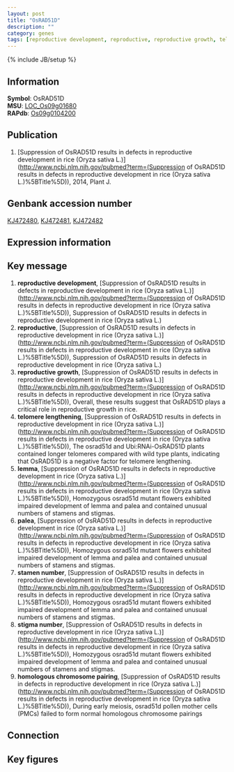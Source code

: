 ```yaml
---
layout: post
title: "OsRAD51D"
description: ""
category: genes
tags: [reproductive development, reproductive, reproductive growth, telomere lengthening, lemma, palea, stamen number, stigma number, homologous chromosome pairing, Gene]
---
```

{% include JB/setup %}

## Information
__Symbol__: OsRAD51D  
__MSU__: [LOC_Os09g01680](http://rice.plantbiology.msu.edu/cgi-bin/ORF_infopage.cgi?orf=LOC_Os09g01680)  
__RAPdb__: [Os09g0104200](http://rapdb.dna.affrc.go.jp/viewer/gbrowse_details/irgsp1?name=Os09g0104200)  

## Publication
1. [Suppression of OsRAD51D results in defects in reproductive development in rice (Oryza sativa L.)](http://www.ncbi.nlm.nih.gov/pubmed?term=(Suppression of OsRAD51D results in defects in reproductive development in rice (Oryza sativa L.)%5BTitle%5D)), 2014, Plant J.

## Genbank accession number
[KJ472480](http://www.ncbi.nlm.nih.gov/nuccore/KJ472480), [KJ472481](http://www.ncbi.nlm.nih.gov/nuccore/KJ472481), [KJ472482](http://www.ncbi.nlm.nih.gov/nuccore/KJ472482)

## Expression information

## Key message
1. __reproductive development__, [Suppression of OsRAD51D results in defects in reproductive development in rice (Oryza sativa L.)](http://www.ncbi.nlm.nih.gov/pubmed?term=(Suppression of OsRAD51D results in defects in reproductive development in rice (Oryza sativa L.)%5BTitle%5D)), Suppression of OsRAD51D results in defects in reproductive development in rice (Oryza sativa L.)
2. __reproductive__, [Suppression of OsRAD51D results in defects in reproductive development in rice (Oryza sativa L.)](http://www.ncbi.nlm.nih.gov/pubmed?term=(Suppression of OsRAD51D results in defects in reproductive development in rice (Oryza sativa L.)%5BTitle%5D)), Suppression of OsRAD51D results in defects in reproductive development in rice (Oryza sativa L.)
3. __reproductive growth__, [Suppression of OsRAD51D results in defects in reproductive development in rice (Oryza sativa L.)](http://www.ncbi.nlm.nih.gov/pubmed?term=(Suppression of OsRAD51D results in defects in reproductive development in rice (Oryza sativa L.)%5BTitle%5D)), Overall, these results suggest that OsRAD51D plays a critical role in reproductive growth in rice.
4. __telomere lengthening__, [Suppression of OsRAD51D results in defects in reproductive development in rice (Oryza sativa L.)](http://www.ncbi.nlm.nih.gov/pubmed?term=(Suppression of OsRAD51D results in defects in reproductive development in rice (Oryza sativa L.)%5BTitle%5D)), The osrad51d and Ubi:RNAi-OsRAD51D plants contained longer telomeres compared with wild type plants, indicating that OsRAD51D is a negative factor for telomere lengthening.
5. __lemma__, [Suppression of OsRAD51D results in defects in reproductive development in rice (Oryza sativa L.)](http://www.ncbi.nlm.nih.gov/pubmed?term=(Suppression of OsRAD51D results in defects in reproductive development in rice (Oryza sativa L.)%5BTitle%5D)), Homozygous osrad51d mutant flowers exhibited impaired development of lemma and palea and contained unusual numbers of stamens and stigmas.
6. __palea__, [Suppression of OsRAD51D results in defects in reproductive development in rice (Oryza sativa L.)](http://www.ncbi.nlm.nih.gov/pubmed?term=(Suppression of OsRAD51D results in defects in reproductive development in rice (Oryza sativa L.)%5BTitle%5D)), Homozygous osrad51d mutant flowers exhibited impaired development of lemma and palea and contained unusual numbers of stamens and stigmas.
7. __stamen number__, [Suppression of OsRAD51D results in defects in reproductive development in rice (Oryza sativa L.)](http://www.ncbi.nlm.nih.gov/pubmed?term=(Suppression of OsRAD51D results in defects in reproductive development in rice (Oryza sativa L.)%5BTitle%5D)), Homozygous osrad51d mutant flowers exhibited impaired development of lemma and palea and contained unusual numbers of stamens and stigmas.
8. __stigma number__, [Suppression of OsRAD51D results in defects in reproductive development in rice (Oryza sativa L.)](http://www.ncbi.nlm.nih.gov/pubmed?term=(Suppression of OsRAD51D results in defects in reproductive development in rice (Oryza sativa L.)%5BTitle%5D)), Homozygous osrad51d mutant flowers exhibited impaired development of lemma and palea and contained unusual numbers of stamens and stigmas.
9. __homologous chromosome pairing__, [Suppression of OsRAD51D results in defects in reproductive development in rice (Oryza sativa L.)](http://www.ncbi.nlm.nih.gov/pubmed?term=(Suppression of OsRAD51D results in defects in reproductive development in rice (Oryza sativa L.)%5BTitle%5D)), During early meiosis, osrad51d pollen mother cells (PMCs) failed to form normal homologous chromosome pairings

## Connection

## Key figures


